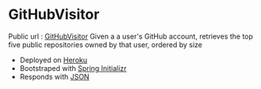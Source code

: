 # GitHubVisitor
Public url : [GitHubVisitor](https://asi-coding-challenge.herokuapp.com?user=AlexPavy)
Given a a user's GitHub account, retrieves the top five public repositories owned by that user, ordered by size

* Deployed on [Heroku](https://www.heroku.com/)
* Bootstraped with [Spring Initializr](http://start.spring.io/)
* Responds with [JSON](http://www.json.org/)
